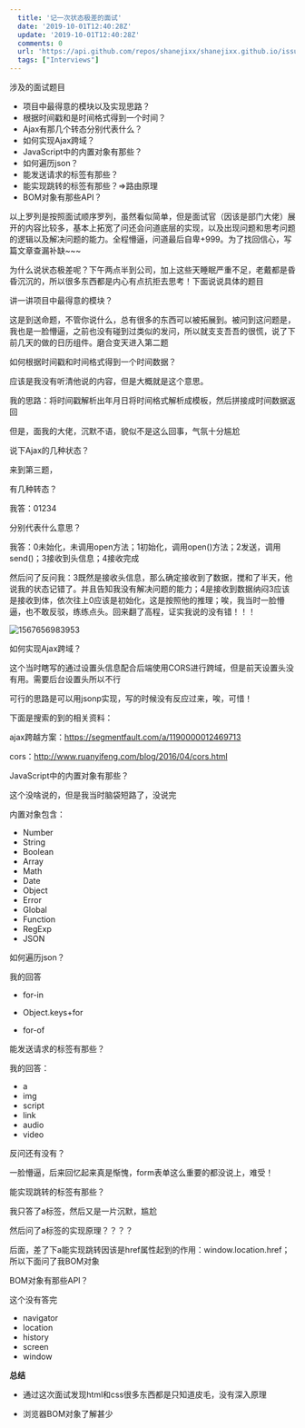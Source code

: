 ```yaml
---
  title: '记一次状态极差的面试'
  date: '2019-10-01T12:40:28Z'
  update: '2019-10-01T12:40:28Z'
  comments: 0
  url: 'https://api.github.com/repos/shanejixx/shanejixx.github.io/issues/22'
  tags: ["Interviews"]
---
```


涉及的面试题目

- 项目中最得意的模块以及实现思路？
- 根据时间戳和是时间格式得到一个时间？
- Ajax有那几个转态分别代表什么？
- 如何实现Ajax跨域？
- JavaScript中的内置对象有那些？
- 如何遍历json？
- 能发送请求的标签有那些？
- 能实现跳转的标签有那些？=>路由原理
- BOM对象有那些API？

以上罗列是按照面试顺序罗列，虽然看似简单，但是面试官（因该是部门大佬）展开的内容比较多，基本上拓宽了问还会问道底层的实现，以及出现问题和思考问题的逻辑以及解决问题的能力。全程懵逼，问道最后自卑+999。为了找回信心，写篇文章查漏补缺~~~

为什么说状态极差呢？下午两点半到公司，加上这些天睡眠严重不足，老戴都是昏昏沉沉的，所以很多东西都是内心有点抗拒去思考！下面说说具体的题目



讲一讲项目中最得意的模块？

这是到送命题，不管你说什么，总有很多的东西可以被拓展到。被问到这问题是，我也是一脸懵逼，之前也没有碰到过类似的发问，所以就支支吾吾的很慌，说了下前几天的做的日历组件。磨合变天进入第二题



如何根据时间戳和时间格式得到一个时间数据？

应该是我没有听清他说的内容，但是大概就是这个意思。

我的思路：将时间戳解析出年月日将时间格式解析成模板，然后拼接成时间数据返回

但是，面我的大佬，沉默不语，貌似不是这么回事，气氛十分尴尬



说下Ajax的几种状态？

来到第三题，

有几种转态？

我答：01234

分别代表什么意思？

我答：0未始化，未调用open方法；1初始化，调用open()方法；2发送，调用send()；3接收到头信息；4接收完成

然后问了反问我：3既然是接收头信息，那么确定接收到了数据，搅和了半天，他说我的状态记错了。并且告知我没有解决问题的能力；4是接收到数据纳闷3应该是接收到体，依次往上0应该是初始化，这是按照他的推理；唉，我当时一脸懵逼，也不敢反驳，练练点头。回来翻了高程，证实我说的没有错！！！

![1567656983953](https://user-images.githubusercontent.com/38394743/64312719-c1ef8c80-cfdb-11e9-88cc-745069d62a86.png)




如何实现Ajax跨域？

这个当时瞎写的通过设置头信息配合后端使用CORS进行跨域，但是前天设置头没有用。需要后台设置头所以不行

可行的思路是可以用jsonp实现，写的时候没有反应过来，唉，可惜！

下面是搜索的到的相关资料：

ajax跨越方案：https://segmentfault.com/a/1190000012469713

cors：http://www.ruanyifeng.com/blog/2016/04/cors.html



JavaScript中的内置对象有那些？

这个没啥说的，但是我当时脑袋短路了，没说完

内置对象包含：

- Number
- String
- Boolean
- Array
- Math
- Date
- Object
- Error
- Global
- Function
- RegExp
- JSON



如何遍历json？

我的回答

- for-in

- Object.keys+for

- for-of



能发送请求的标签有那些？

我的回答：

- a
- img
- script
- link
- audio
- video

反问还有没有？

一脸懵逼，后来回忆起来真是惭愧，form表单这么重要的都没说上，难受！



能实现跳转的标签有那些？

我只答了a标签，然后又是一片沉默，尴尬

然后问了a标签的实现原理？？？？

后面，差了下a能实现跳转因该是href属性起到的作用：window.location.href；所以下面问了我BOM对象



BOM对象有那些API？

这个没有答完

- navigator
- location
- history
- screen
- window



**总结**

- 通过这次面试发现html和css很多东西都是只知道皮毛，没有深入原理

- 浏览器BOM对象了解甚少

  